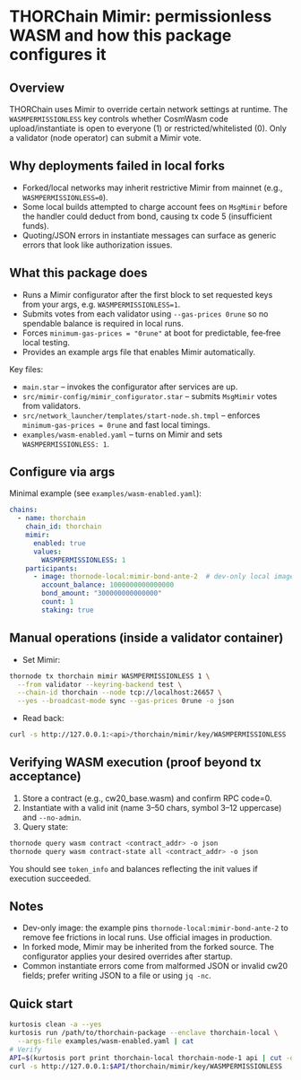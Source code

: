 # THORChain Mimir: permissionless WASM and how this package configures it

## Overview

THORChain uses Mimir to override certain network settings at runtime. The `WASMPERMISSIONLESS` key controls whether CosmWasm code upload/instantiate is open to everyone (1) or restricted/whitelisted (0). Only a validator (node operator) can submit a Mimir vote.

## Why deployments failed in local forks

- Forked/local networks may inherit restrictive Mimir from mainnet (e.g., `WASMPERMISSIONLESS=0`).
- Some local builds attempted to charge account fees on `MsgMimir` before the handler could deduct from bond, causing tx code 5 (insufficient funds).
- Quoting/JSON errors in instantiate messages can surface as generic errors that look like authorization issues.

## What this package does

- Runs a Mimir configurator after the first block to set requested keys from your args, e.g. `WASMPERMISSIONLESS=1`.
- Submits votes from each validator using `--gas-prices 0rune` so no spendable balance is required in local runs.
- Forces `minimum-gas-prices = "0rune"` at boot for predictable, fee‑free local testing.
- Provides an example args file that enables Mimir automatically.

Key files:
- `main.star` – invokes the configurator after services are up.
- `src/mimir-config/mimir_configurator.star` – submits `MsgMimir` votes from validators.
- `src/network_launcher/templates/start-node.sh.tmpl` – enforces `minimum-gas-prices = 0rune` and fast local timings.
- `examples/wasm-enabled.yaml` – turns on Mimir and sets `WASMPERMISSIONLESS: 1`.

## Configure via args

Minimal example (see `examples/wasm-enabled.yaml`):
```yaml
chains:
  - name: thorchain
    chain_id: thorchain
    mimir:
      enabled: true
      values:
        WASMPERMISSIONLESS: 1
    participants:
      - image: thornode-local:mimir-bond-ante-2  # dev-only local image
        account_balance: 1000000000000000
        bond_amount: "300000000000000"
        count: 1
        staking: true
```

## Manual operations (inside a validator container)

- Set Mimir:
```bash
thornode tx thorchain mimir WASMPERMISSIONLESS 1 \
  --from validator --keyring-backend test \
  --chain-id thorchain --node tcp://localhost:26657 \
  --yes --broadcast-mode sync --gas-prices 0rune -o json
```
- Read back:
```bash
curl -s http://127.0.0.1:<api>/thorchain/mimir/key/WASMPERMISSIONLESS
```

## Verifying WASM execution (proof beyond tx acceptance)

1) Store a contract (e.g., cw20_base.wasm) and confirm RPC code=0.
2) Instantiate with a valid init (name 3–50 chars, symbol 3–12 uppercase) and `--no-admin`.
3) Query state:
```bash
thornode query wasm contract <contract_addr> -o json
thornode query wasm contract-state all <contract_addr> -o json
```
You should see `token_info` and balances reflecting the init values if execution succeeded.

## Notes

- Dev-only image: the example pins `thornode-local:mimir-bond-ante-2` to remove fee frictions in local runs. Use official images in production.
- In forked mode, Mimir may be inherited from the forked source. The configurator applies your desired overrides after startup.
- Common instantiate errors come from malformed JSON or invalid cw20 fields; prefer writing JSON to a file or using `jq -nc`.

## Quick start

```bash
kurtosis clean -a --yes
kurtosis run /path/to/thorchain-package --enclave thorchain-local \
  --args-file examples/wasm-enabled.yaml | cat
# Verify
API=$(kurtosis port print thorchain-local thorchain-node-1 api | cut -d: -f2)
curl -s http://127.0.0.1:$API/thorchain/mimir/key/WASMPERMISSIONLESS
```

